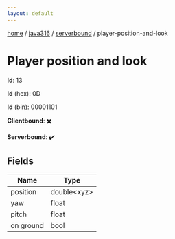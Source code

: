 ```yaml
---
layout: default
---
```


[home](/)  /  [java316](/protocol/java316)  /  [serverbound](/protocol/java316/serverbound)  /  player-position-and-look

# Player position and look

**Id**: 13

**Id** (hex): 0D

**Id** (bin): 00001101

**Clientbound**: ✖️

**Serverbound**: ✔️

## Fields

Name | Type
---|---
position | double&lt;xyz&gt;
yaw | float
pitch | float
on ground | bool
